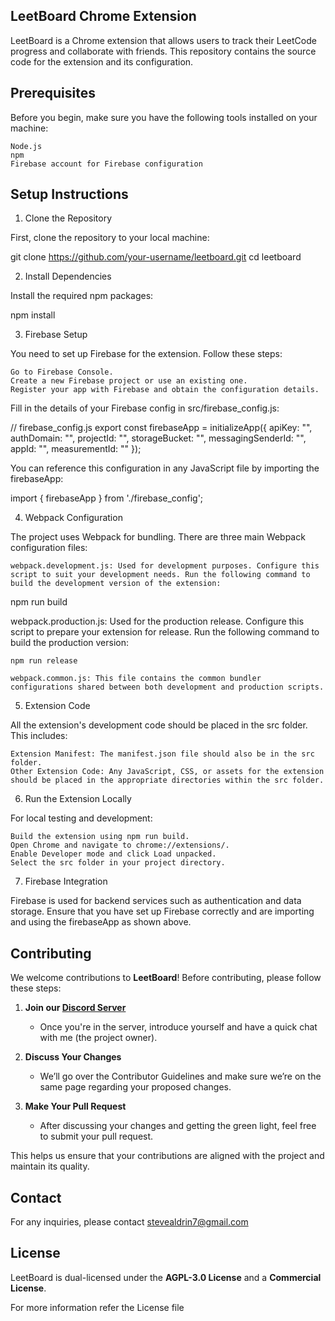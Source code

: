 ## LeetBoard Chrome Extension

LeetBoard is a Chrome extension that allows users to track their LeetCode progress and collaborate with friends. This repository contains the source code for the extension and its configuration.

## Prerequisites

Before you begin, make sure you have the following tools installed on your machine:

    Node.js
    npm
    Firebase account for Firebase configuration

## Setup Instructions
1. Clone the Repository

First, clone the repository to your local machine:

git clone https://github.com/your-username/leetboard.git
cd leetboard

2. Install Dependencies

Install the required npm packages:

npm install

3. Firebase Setup

You need to set up Firebase for the extension. Follow these steps:

    Go to Firebase Console.
    Create a new Firebase project or use an existing one.
    Register your app with Firebase and obtain the configuration details.

Fill in the details of your Firebase config in src/firebase_config.js:

// firebase_config.js
export const firebaseApp = initializeApp({
  apiKey: "<fill-me>",
  authDomain: "<fill-me>",
  projectId: "<fill-me>",
  storageBucket: "<fill-me>",
  messagingSenderId: "<fill-me>",
  appId: "<fill-me>",
  measurementId: "<fill-me>"
});

You can reference this configuration in any JavaScript file by importing the firebaseApp:

import { firebaseApp } from './firebase_config';

4. Webpack Configuration

The project uses Webpack for bundling. There are three main Webpack configuration files:

    webpack.development.js: Used for development purposes. Configure this script to suit your development needs. Run the following command to build the development version of the extension:

npm run build

webpack.production.js: Used for the production release. Configure this script to prepare your extension for release. Run the following command to build the production version:

    npm run release

    webpack.common.js: This file contains the common bundler configurations shared between both development and production scripts.

5. Extension Code

All the extension's development code should be placed in the src folder. This includes:

    Extension Manifest: The manifest.json file should also be in the src folder.
    Other Extension Code: Any JavaScript, CSS, or assets for the extension should be placed in the appropriate directories within the src folder.

6. Run the Extension Locally

For local testing and development:

    Build the extension using npm run build.
    Open Chrome and navigate to chrome://extensions/.
    Enable Developer mode and click Load unpacked.
    Select the src folder in your project directory.

7. Firebase Integration

Firebase is used for backend services such as authentication and data storage. Ensure that you have set up Firebase correctly and are importing and using the firebaseApp as shown above.



## **Contributing**

We welcome contributions to **LeetBoard**! Before contributing, please follow these steps:

1. **Join our [Discord Server](https://discord.gg/KmhtPxg5Tb)**  
   - Once you're in the server, introduce yourself and have a quick chat with me (the project owner).

2. **Discuss Your Changes**  
   - We’ll go over the Contributor Guidelines and make sure we’re on the same page regarding your proposed changes.

3. **Make Your Pull Request**  
   - After discussing your changes and getting the green light, feel free to submit your pull request.

This helps us ensure that your contributions are aligned with the project and maintain its quality.

## Contact

For any inquiries, please contact stevealdrin7@gmail.com

## License
LeetBoard is dual-licensed under the **AGPL-3.0 License** and a **Commercial License**.

For more information refer the License file
